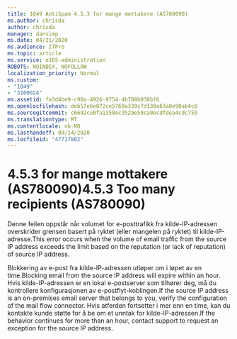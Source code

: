 ```yaml
---
title: 1049 AntiSpam 4.5.3 for mange mottakere (AS780090)
ms.author: chrisda
author: chrisda
manager: dansimp
ms.date: 04/21/2020
ms.audience: ITPro
ms.topic: article
ms.service: o365-administration
ROBOTS: NOINDEX, NOFOLLOW
localization_priority: Normal
ms.custom:
- "1049"
- "3100024"
ms.assetid: fa3d4be9-c90a-4926-9754-4b708b038bf6
ms.openlocfilehash: deb57e6e872ce5769a339c7d130a63a8e90ab4c8
ms.sourcegitcommit: c6692ce0fa1358ec3529e59ca0ecdfdea4cdc759
ms.translationtype: MT
ms.contentlocale: nb-NO
ms.lasthandoff: 09/14/2020
ms.locfileid: "47717802"
---
```

# <a name="453-too-many-recipients-as780090"></a><span data-ttu-id="d0622-102">4.5.3 for mange mottakere (AS780090)</span><span class="sxs-lookup"><span data-stu-id="d0622-102">4.5.3 Too many recipients (AS780090)</span></span>

<span data-ttu-id="d0622-103">Denne feilen oppstår når volumet for e-posttrafikk fra kilde-IP-adressen overskrider grensen basert på ryktet (eller mangelen på ryktet) til kilde-IP-adresse.</span><span class="sxs-lookup"><span data-stu-id="d0622-103">This error occurs when the volume of email traffic from the source IP address exceeds the limit based on the reputation (or lack of reputation) of source IP address.</span></span>

<span data-ttu-id="d0622-104">Blokkering av e-post fra kilde-IP-adressen utløper om i løpet av en time.</span><span class="sxs-lookup"><span data-stu-id="d0622-104">Blocking email from the source IP address will expire within an hour.</span></span> <span data-ttu-id="d0622-105">Hvis kilde-IP-adressen er en lokal e-postserver som tilhører deg, må du kontrollere konfigurasjonen av e-postflyt-koblingen.</span><span class="sxs-lookup"><span data-stu-id="d0622-105">If the source IP address is an on-premises email server that belongs to you, verify the configuration of the mail flow connector.</span></span> <span data-ttu-id="d0622-106">Hvis atferden fortsetter i mer enn en time, kan du kontakte kunde støtte for å be om et unntak for kilde-IP-adressen.</span><span class="sxs-lookup"><span data-stu-id="d0622-106">If the behavior continues for more than an hour, contact support to request an exception for the source IP address.</span></span>
